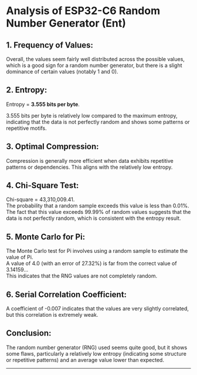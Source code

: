 
# Analysis of ESP32-C6 Random Number Generator (Ent)

## 1. Frequency of Values:

Overall, the values seem fairly well distributed across the possible values, which is a good sign for a random number generator, but there is a slight dominance of certain values (notably 1 and 0).

## 2. Entropy:

Entropy = **3.555 bits per byte**.

3.555 bits per byte is relatively low compared to the maximum entropy, indicating that the data is not perfectly random and shows some patterns or repetitive motifs.

## 3. Optimal Compression:

Compression is generally more efficient when data exhibits repetitive patterns or dependencies. This aligns with the relatively low entropy.

## 4. Chi-Square Test:

Chi-square = 43,310,009.41.  
The probability that a random sample exceeds this value is less than 0.01%.  
The fact that this value exceeds 99.99% of random values suggests that the data is not perfectly random, which is consistent with the entropy result.

## 5. Monte Carlo for Pi:

The Monte Carlo test for Pi involves using a random sample to estimate the value of Pi.  
A value of 4.0 (with an error of 27.32%) is far from the correct value of 3.14159...  
This indicates that the RNG values are not completely random.

## 6. Serial Correlation Coefficient:

A coefficient of -0.007 indicates that the values are very slightly correlated, but this correlation is extremely weak.

## Conclusion:

The random number generator (RNG) used seems quite good, but it shows some flaws, particularly a relatively low entropy (indicating some structure or repetitive patterns) and an average value lower than expected.

---
